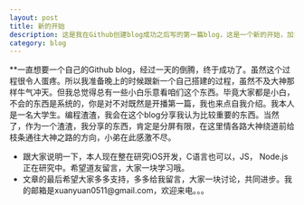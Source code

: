 ```yaml
---
layout: post
title: 新的开始
description: 这是我在Github创建blog成功之后写的第一篇blog，这是一个新的开始，加油！！！
category: blog
---
```


**一直想要一个自己的Github blog，经过一天的倒腾，终于成功了。虽然这个过程很令人蛋疼。所以我准备晚上的时候跟新一个自己搭建的过程，虽然不及大神那样牛气冲天。但我总觉得总有一些小白乐意看咱们这个东西。毕竟大家都是小白，不会的东西是系统的，你是对不对既然是开播第一篇，我也来点自我介绍。我本人是一名大学生。编程渣渣，我会在这个blog分享我认为比较重要的东西。当然了，作为一个渣渣，我分享的东西，肯定是分屏有限，在这里情各路大神绕道前给枝条通往大神之路的方向，小弟在此感激不尽。
<ul>
	<li>跟大家说明一下，本人现在整在研究iOS开发，C语言也可以，JS， Node.js正在研究中。希望道友留言，大家一块学习哦。</li>
	<li>文章的最后希望大家多多支持，多多给我留言，大家一块讨论，共同进步。我的邮箱是xuanyuan0511@gmail.com，欢迎来电。。。</li>
	
</ul>

	